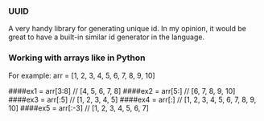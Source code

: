 ### UUID

A very handy library for generating unique id. In my opinion, it would be great to have a built-in similar id generator in the language.

### Working with arrays like in Python

For example: arr = [1, 2, 3, 4, 5, 6, 7, 8, 9, 10]

####ex1 = arr[3:8] // [4, 5, 6, 7, 8]
####ex2 = arr[5:]  // [6, 7, 8, 9, 10]
####ex3 = arr[:5]  // [1, 2, 3, 4, 5]
####ex4 = arr[:]   // [1, 2, 3, 4, 5, 6, 7, 8, 9, 10]
####ex5 = arr[:-3] // [1, 2, 3, 4, 5, 6, 7]
